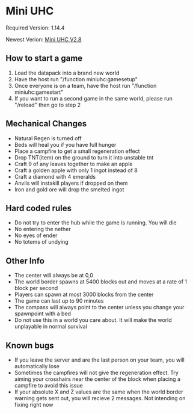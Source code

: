 # Mini UHC
Required Version: 1.14.4

Newest Verion: [Mini UHC V2.8](https://github.com/WaifuBeforeLaifu/Datapacks/raw/master/Mini%20UHC/Mini%20UHC%20V2.8.zip)

## How to start a game
1. Load the datapack into a brand new world
2. Have the host run "/function miniuhc:gamesetup"
3. Once everyone is on a team, have the host run "/function miniuhc:gamestart"
4. If you want to run a second game in the same world, please run "/reload" then go to step 2

## Mechanical Changes
- Natural Regen is turned off
- Beds will heal you if you have full hunger
- Place a campfire to get a small regeneration effect
- Drop TNT(item) on the ground to turn it into unstable tnt
- Craft 9 of any leaves together to make an apple
- Craft a golden apple with only 1 ingot instead of 8
- Craft a diamond with 4 emeralds
- Anvils will instakill players if dropped on them
- Iron and gold ore will drop the smelted ingot

## Hard coded rules
- Do not try to enter the hub while the game is running. You will die
- No entering the nether
- No eyes of ender
- No totems of undying

## Other Info
- The center will always be at 0,0
- The world border spawns at 5400 blocks out and moves at a rate of 1 block per second
- Players can spawn at most 3000 blocks from the center
- The game can last up to 90 minutes
- The compass will always point to the center unless you change your spawnpoint with a bed
- Do not use this in a world you care about. It will make the world unplayable in normal survival

## Known bugs
- If you leave the server and are the last person on your team, you will automatically lose
- Sometimes the campfires will not give the regeneration effect. Try aiming your crosshairs near the center of the block when placing a campfire to avoid this issue
- If your absolute X and Z values are the same when the world border warning gets sent out, you will recieve 2 messages. Not intending on fixing right now

